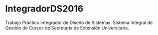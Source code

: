 # IntegradorDS2016
Trabajo Práctico Integrador de Diseño de Sistemas.
Sistema Integral de Gestión de Cursos de Secretaría de Extensión Universitaria.
